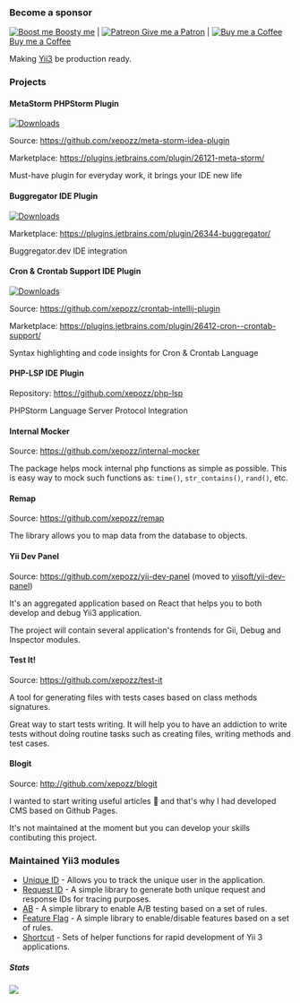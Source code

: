 ### Become a sponsor

[![Boost me](https://images.boosty.to/user/442/avatar?change_time=1558443914&croped=1&mh=32&mw=32) Boosty me](https://boosty.to/xepozz)
|
[![Patreon](https://c5.patreon.com/external/favicon/rebrand/favicon-32.png?v=af5597c2ef) Give me a Patron](https://patreon.com/xepozz)
|
[![Buy me a Coffee](https://studio.buymeacoffee.com/assets/img/bmc-meta-new/new/favicon.png) Buy me a Coffee](https://buymeacoffee.com/xepozz)

Making [Yii3](https://github.com/yiisoft) be production ready.

### Projects

#### MetaStorm PHPStorm Plugin

[![Downloads](https://img.shields.io/jetbrains/plugin/d/26121-meta-storm.svg)](https://plugins.jetbrains.com/plugin/26121-meta-storm)

Source: https://github.com/xepozz/meta-storm-idea-plugin

Marketplace: https://plugins.jetbrains.com/plugin/26121-meta-storm/

Must-have plugin for everyday work, it brings your IDE new life

#### Buggregator IDE Plugin

[![Downloads](https://img.shields.io/jetbrains/plugin/d/26344-buggregator.svg)](https://plugins.jetbrains.com/plugin/26344-buggregator)

Marketplace: https://plugins.jetbrains.com/plugin/26344-buggregator/

Buggregator.dev IDE integration

#### Cron & Crontab Support IDE Plugin

[![Downloads](https://img.shields.io/jetbrains/plugin/d/26412-cron--crontab-support.svg)](https://plugins.jetbrains.com/plugin/26412-cron--crontab-support)

Source: https://github.com/xepozz/crontab-intellij-plugin

Marketplace: https://plugins.jetbrains.com/plugin/26412-cron--crontab-support/

Syntax highlighting and code insights for Cron & Crontab Language

#### PHP-LSP IDE Plugin

Repository: https://github.com/xepozz/php-lsp

PHPStorm Language Server Protocol Integration

#### Internal Mocker

Source: https://github.com/xepozz/internal-mocker

The package helps mock internal php functions as simple as possible.
This is easy way to mock such functions as: `time()`, `str_contains()`, `rand()`, etc.

#### Remap

Source: https://github.com/xepozz/remap

The library allows you to map data from the database to objects.

#### Yii Dev Panel

Source: https://github.com/xepozz/yii-dev-panel (moved to [yiisoft/yii-dev-panel](https://github.com/yiisoft/yii-dev-panel))

It's an aggregated application based on React that helps you to both develop and debug Yii3 application.

The project will contain several application's frontends for Gii, Debug and Inspector modules.

#### Test It!

Source: https://github.com/xepozz/test-it

A tool for generating files with tests cases based on class methods signatures.

Great way to start tests writing. It will help you to have an addiction to write tests without doing routine tasks such as creating files, writing methods and test cases.

#### Blogit

Source: http://github.com/xepozz/blogit

I wanted to start writing useful articles 📝 and that's why I had developed CMS based on Github Pages.

It's not maintained at the moment but you can develop your skills contibuting this project.

### Maintained Yii3 modules

- [Unique ID](https://github.com/xepozz/unique-id) - Allows you to track the unique user in the application.
- [Request ID](https://github.com/xepozz/request-id) - A simple library to generate both unique request and response IDs for tracing purposes.
- [AB](https://github.com/xepozz/ab) - A simple library to enable A/B testing based on a set of rules.
- [Feature Flag](https://github.com/xepozz/feature-flag) - A simple library to enable/disable features based on a set of rules.
- [Shortcut](https://github.com/xepozz/shortcut) - Sets of helper functions for rapid development of Yii 3 applications.

##### Stats

![](https://github-readme-stats.vercel.app/api?username=xepozz&show_icons=true)
